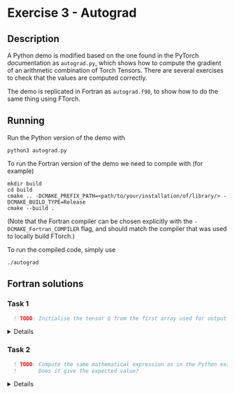 # Exercise 3 - Autograd

## Description

A Python demo is modified based on the one found in the PyTorch documentation as
`autograd.py`, which shows how to compute the gradient of an arithmetic
combination of Torch Tensors. There are several exercises to check that the
values are computed correctly.

The demo is replicated in Fortran as `autograd.f90`, to show how to do the same
thing using FTorch.

## Running

Run the Python version of the demo with
```
python3 autograd.py
```

To run the Fortran version of the demo we need to compile with (for example)
```
mkdir build
cd build
cmake .. -DCMAKE_PREFIX_PATH=<path/to/your/installation/of/library/> -DCMAKE_BUILD_TYPE=Release
cmake --build .
```

(Note that the Fortran compiler can be chosen explicitly with the `-DCMAKE_Fortran_COMPILER` flag,
and should match the compiler that was used to locally build FTorch.)

To run the compiled code, simply use
```
./autograd
```

## Fortran solutions

### Task 1

```fortran
  ! TODO: Initialise the tensor Q from the first array used for output with torch_tensor_from_array
```

<details>

```fortran
  ! Initialise Q from the first array used for output
  call torch_tensor_from_array(Q, out_data1, torch_kCPU)
```

</details>

### Task 2

```fortran
  ! TODO: Compute the same mathematical expression as in the Python example and print it to screen.
  !       Does it give the expected value?
```

<details>

```fortran
  ! Compute the same mathematical expression as in the Python example and print it to screen.
  Q = multiplier * (a**3 - b * b / divisor)
  write (*,*) "Q = 3 * (a^3 - b*b/3) = 3*a^3 - b^2 = ", out_data1(:)
```

The output should be
```
Q = 3 * (a^3 - b*b/3) = 3*a^3 - b^2 =   -12.0000000       65.0000000
```

</details>
